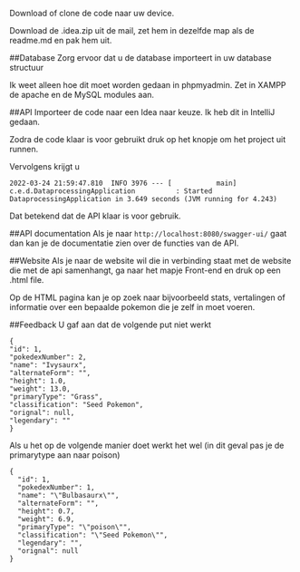 Download of clone de code naar uw device.

Download de .idea.zip uit de mail, zet hem in dezelfde map als de readme.md en pak hem uit.

##Database
Zorg ervoor dat u de database importeert in uw database structuur

Ik weet alleen hoe dit moet worden gedaan in phpmyadmin. Zet in XAMPP de apache en de MySQL modules aan.

##API
Importeer de code naar een Idea naar keuze. Ik heb dit in IntelliJ gedaan.

Zodra de code klaar is voor gebruikt druk op het knopje om het project uit runnen.

Vervolgens krijgt u 
```
2022-03-24 21:59:47.810  INFO 3976 --- [           main] c.e.d.DataprocessingApplication          : Started DataprocessingApplication in 3.649 seconds (JVM running for 4.243)
```
Dat betekend dat de API klaar is voor gebruik.

##API documentation
Als je naar
```http://localhost:8080/swagger-ui/```
gaat dan kan je de documentatie zien over de functies van de API.

##Website
Als je naar de website wil die in verbinding staat met de website die
met de api samenhangt, ga naar het mapje Front-end en druk op een .html file.

Op de HTML pagina kan je op zoek naar bijvoorbeeld stats, vertalingen of informatie over een bepaalde pokemon die je zelf in moet voeren.

##Feedback
U gaf aan dat de volgende put niet werkt
```
{
"id": 1,
"pokedexNumber": 2,
"name": "Ivysaurx",
"alternateForm": "",
"height": 1.0,
"weight": 13.0,
"primaryType": "Grass",
"classification": "Seed Pokemon",
"orignal": null,
"legendary": ""
}
```
Als u het op de volgende manier doet werkt het wel (in dit geval pas je de primarytype aan naar poison)
```
{
  "id": 1,
  "pokedexNumber": 1,
  "name": "\"Bulbasaurx\"",
  "alternateForm": "",
  "height": 0.7,
  "weight": 6.9,
  "primaryType": "\"poison\"",
  "classification": "\"Seed Pokemon\"",
  "legendary": "",
  "orignal": null
}
```
